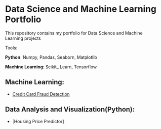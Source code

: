 # Data Science and Machine Learning Portfolio 
   This repository contains my portfolio for Data Science and Machine Learning projects
  
   Tools:
   
   
   __Python__: Numpy, Pandas, Seaborn, Matplotlib
   
   __Machine Learning__: Scikit_ Learn, Tensorflow 
   
   
 ## Machine Learning:
   * [Credit Card Fraud Detection](https://github.com/spregler/Data-Science-Machine-Learning/tree/master/Credit%20Card%20Fraud)
   
 ## Data Analysis and Visualization(Python):
   * [Housing Price Predictor]
